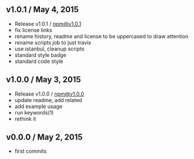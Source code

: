 

## v1.0.1 / May 4, 2015
- Release v1.0.1 / npm@v1.0.1
- fix license links
- rename history, readme and license to be uppercased to draw attention
- rename scripts job to just travis
- use istanbul, cleanup scripts
- standard style badge
- standard code style

## v1.0.0 / May 3, 2015
- Release v1.0.0 / npm@v1.0.0
- update readme, add related
- add example usage
- run keywords(1)
- rethink it

## v0.0.0 / May 2, 2015
- first commits